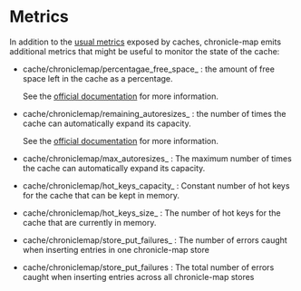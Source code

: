 Metrics
=============

In addition to the [usual metrics](https://gerrit-review.googlesource.com/Documentation/metrics.html#_caches)
exposed by caches, chronicle-map emits additional metrics that might be useful
to monitor the state of the cache:

* cache/chroniclemap/percentagae_free_space_<cache-name>
  : the amount of free space left in the cache as a percentage.

  See the [official documentation](https://javadoc.io/static/net.openhft/chronicle-map/3.20.83/net/openhft/chronicle/map/ChronicleMap.html#percentageFreeSpace--)
  for more information.

* cache/chroniclemap/remaining_autoresizes_<cache-name>
  : the number of times the cache can automatically expand its capacity.

  See the [official documentation](https://javadoc.io/static/net.openhft/chronicle-map/3.20.83/net/openhft/chronicle/map/ChronicleMap.html#remainingAutoResizes--)
  for more information.

* cache/chroniclemap/max_autoresizes_<cache-name>
  : The maximum number of times the cache can automatically expand its capacity.

* cache/chroniclemap/hot_keys_capacity_<cache-name>
  : Constant number of hot keys for the cache that can be kept in memory.

* cache/chroniclemap/hot_keys_size_<cache-name>
  : The number of hot keys for the cache that are currently in memory.

* cache/chroniclemap/store_put_failures_<cache-name>
  : The number of errors caught when inserting entries in one chronicle-map store

* cache/chroniclemap/store_put_failures
  : The total number of errors caught when inserting entries across all chronicle-map stores

